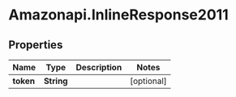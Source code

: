 # Amazonapi.InlineResponse2011

## Properties

Name | Type | Description | Notes
------------ | ------------- | ------------- | -------------
**token** | **String** |  | [optional] 


